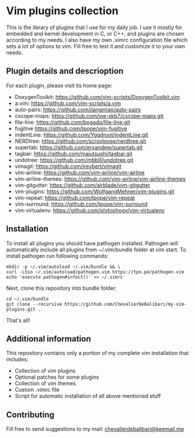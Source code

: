 # Vim plugins collection

This is the library of plugins that I use for my daily job. I use it mostly for embedded and kernel
development in C, or C++,  and plugins are chosen according to my needs. I also have my own .vimrc
configuration file which sets a lot of options to vim. Fill free to test it and customize it to your
own needs.

## Plugin details and descrioption

For each plugin, please visit its home page:


* DoxygenToolkit:     https://github.com/vim-scripts/DoxygenToolkit.vim
* a.vim:              https://github.com/vim-scripts/a.vim
* auto-pairs:         https://github.com/jiangmiao/auto-pairs
* cscope-maps:        https://github.com/joe-skb7/cscope-maps.git
* file-line:          https://github.com/bogado/file-line.git
* fugitive            https://github.com/tpope/vim-fugitive
* indentLine:         https://github.com/Yggdroot/indentLine.git
* NERDtree:           https://github.com/scrooloose/nerdtree.git
* supertab:           https://github.com/ervandew/supertab.git
* tagbar:             https://github.com/majutsushi/tagbar.git
* undotree:           https://github.com/mbbill/undotree.git
* vimagit:            https://github.com/jreybert/vimagit
* vim-airline:        https://github.com/vim-airline/vim-airline
* vim-airline-themes: https://github.com/vim-airline/vim-airline-themes
* vim-gitgutter:      https://github.com/airblade/vim-gitgutter
* vim-plugins:        https://github.com/WolfgangMehner/vim-plugins.git
* vim-repeat:         https://github.com/tpope/vim-repeat
* vim-surround:       https://github.com/tpope/vim-surround
* vim-virtualenv:     https://github.com/plytophogy/vim-virtualenv

## Installation

To install all plugins you should have pathogen installed. Pathogen will
automatically include all plugins from ~/.vim/bundle folder at vim start.
To install pathogen run following commands:

```
mkdir -p ~/.vim/autoload ~/.vim/bundle && \
curl -LSso ~/.vim/autoload/pathogen.vim https://tpo.pe/pathogen.vim
echo 'execute pathogen#infect()' >> ~/.vimrc
```
Next, clone this repository into bundle folder:

```
cd ~/.vim/bundle
git clone --recursive https://github.com/ChevalierDeBalibari/my-vim-plugins.git .
```

That's all!

## Additional information

This repository contains only a portion of my complete vim installation that includes:

* Collection of vim plugins
* Optional patches for some plugins
* Collection of vim themes
* Custom .vimrc file
* Script for automatic installation of all above mentioned stuff

## Contributing
Fill free to send suggestions to my mail: chevalierdebalibari@keemail.me

